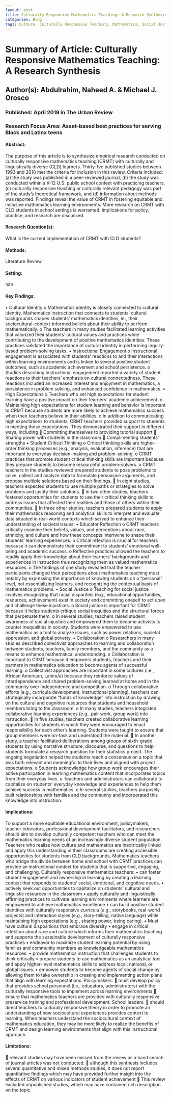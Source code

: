 ```yaml
---
layout: post
title: Culturally Responsive Mathematics Teaching: A Research Synthesis
categories: Blog
tags: Culture, Culturally Responsive Teaching, Mathematics, Social Justice, Culturally and Linguistically Diverse Learners, CRMT, CLD, Diversity, Race, Pedagogy, Equity, Inclusivity, Identity, Language, Instructional Engagement, Collaboration, Critical Reflection
---
```


# Summary of Article: Culturally Responsive Mathematics Teaching: A Research Synthesis

## Author(s): Abdulrahim, Naheed A. & Michael J. Orosco

### Published: April 2019 in The Urban Review

### Research Focus Area: Asset-based best practices for serving Black and Latinx teens

#### Abstract:
The purpose of this article is to synthesize empirical research conducted on culturally responsive mathematics teaching (CRMT) with culturally and linguistically diverse (CLD) learners. Thirty-fve published studies between 1993 and 2018 met the criteria for inclusion in this review. Criteria included: (a) the study was published in a peer-reviewed journal, (b) the study was conducted within a K-12 U.S. public school context with practicing teachers, (c) culturally responsive teaching or culturally relevant pedagogy was part of the study’s theoretical framework, and (d) information about methods was reported. Findings reveal the value of CRMT in fostering equitable and inclusive mathematics learning environments. More research on CRMT with CLD students in school settings is warranted. Implications for policy, practice, and research are discussed.


#### Research Question(s):
What is the current implementation of CRMT with CLD students?


#### Methods:
Literature Review


#### Setting:
nan


#### Key Findings:
• Cultural Identity o Mathematics identity is closely connected to cultural identity. Mathematics instruction that connects to students’ cultural backgrounds shapes students’ mathematics identities, ie., their sociocultural-context-informed beliefs about their ability to perform mathematically. o The teachers in many studies facilitated learning activities that valorized their students’ cultural values and practices while contributing to the development of positive mathematics identities. These practices validated the importance of cultural identity in performing inquiry-based problem-solving tasks. • Instructional Engagement o Instructional engagement is associated with students’ reactions to and their interactions within learning environments and is linked to several positive student outcomes, such as academic achievement and school persistence. o Studies describing instructional engagement reported a variety of student reactions to their teachers’ emphasis on cultural connectedness. These reactions included an increased interest and enjoyment in mathematics, a persistence in problem solving, and enhanced confidence in mathematics. • High Expectations o Teachers who set high expectations for student learning have a positive impact on their learners’ academic achievement. o Maintaining high expectations for student learning and behavior is important to CRMT because students are more likely to achieve mathematics success when their teachers believe in their abilities. o In addition to communicating high expectations to students, CRMT teachers provided support to students in meeting those expectations. They demonstrated their support in different ways, including  Committing themselves to providing tutorial support  Sharing power with students in the classroom  Complimenting students’ strengths • Student Critical Thinking o Critical thinking skills are higher-order thinking processes (e.g., analysis, evaluation, inference) that are important to everyday decision-making and problem-solving. o CRMT practices that promote student critical thinking skills are important because they prepare students to become resourceful problem-solvers. o CRMT teachers in the studies reviewed prepared students to pose problems to solve, collect and analyze data to formulate persuasive arguments, and propose multiple solutions based on their findings.  In eight studies, teachers expected students to use multiple paths or strategies to solve problems and justify their solutions.  In two other studies, teachers fostered opportunities for students to use their critical thinking skills to address issues that affected their realities and those of others within their communities.  In three other studies, teachers prepared students to apply their mathematics reasoning and analytical skills to interpret and evaluate data situated in real-world contexts which served to enhance their understanding of societal issues. • Educator Reflection o CRMT teachers critically examine their beliefs, values, and perceptions about race, ethnicity, and culture and how these concepts intertwine to shape their students’ learning experiences. o Critical refection is crucial for teachers because it can demonstrate their commitment to students’ emotional well-being and academic success. o Reflective practices allowed the teachers to readily apply their knowledge about their learners’ backgrounds and experiences in instruction thus recognizing them as valued mathematics resources. o The findings of one study revealed that the teacher participants changed their perceptions about mathematics teaching most notably by expressing the importance of knowing students on a “personal” level, not essentializing learners, and recognizing the contextual basis of mathematics problems. • Social Justice o Teaching for social justice involves recognizing that racial disparities (e.g., educational opportunities, resources, achievement) exist in society and committing oneself to act upon and challenge these injustices.  o Social justice is important for CRMT because it helps students critique social inequities and the structural forces that perpetuate them. o In several studies, teachers raised student awareness of social injustice and empowered them to become activists to counter inequalities in society. Students were empowered to use mathematics as a tool to analyze issues, such as power relations, societal oppression, and global poverty. • Collaboration o Researchers in many studies described collectivist approaches to learning and collaboration between students, teachers, family members, and the community as a means to enhance mathematical understanding.  o Collaboration is important to CRMT because it empowers students, teachers and their partners in mathematics education to become agents of successful learning. o Collectivist approaches are important in some cultures (i.e., African American, Latino/a) because they reinforce values of interdependence and shared problem-solving learned at home and in the community over independence and competition. o Through collaborative efforts (e.g., curricula development, instructional planning), teachers can strategically incorporate “funds of knowledge” into instruction by drawing on the cultural and cognitive resources that students and household members bring to the classroom. o In many studies, teachers integrated collaborative learning experiences (e.g., pair work, group work) into instruction.  In five studies, teachers created collaborative learning opportunities for students in which they were encouraged to enact responsibility for each other’s learning. Students were taught to ensure that group members were on-task and understood the material.  In another study, a teacher facilitated deliberations among groups of sixth-grade students by using narrative structure, discourse, and questions to help students formulate a research question for their statistics project. The ongoing negotiation helped the students reach a consensus on a topic that was both relevant and meaningful to their lives and aligned with project expectations. o Students acknowledge how group work encourages their active participation in learning mathematics content that incorporates topics from their everyday lives. o Teachers and administrators can collaborate to capitalize on students’ everyday knowledge and experiences to help them achieve success in mathematics. o In several studies, teachers purposely built relationships with families and the community and incorporated this knowledge into instruction. 


#### Implications:
To support a more equitable educational environment, policymakers, teacher educators, professional development facilitators, and researchers should aim to develop culturally competent teachers who can meet the mathematics learning needs of an increasingly diverse student population. Teachers who realize how culture and mathematics are inextricably linked and apply this understanding in their classrooms are creating accessible opportunities for students from CLD backgrounds. Mathematics teachers who bridge the divide between home and school with CRMT practices can provide an instructional context for students that is supportive, engaging, and challenging.  Culturally responsive mathematics teachers: • can foster student engagement and ownership in learning by creating a learning context that responds to students’ social, emotional, and cognitive needs. • actively seek out opportunities to capitalize on students’ cultural and linguistic resources in the classroom • apply culturally and linguistically affirming practices to cultivate learning environments where learners are empowered to achieve mathematics excellence • can build positive student identities with culturally responsive curricula (e.g., storybooks, real-world projects) and interaction styles (e.g., story-telling, native language) while maintaining high expectations (e.g., sharing power, being caring). • Must have cultural dispositions that embrace diversity • engage in critical refection about race and culture which informs their mathematics teaching and supports the sustainable development of culturally responsive practices • endeavor to maximize student learning potential by using families and community members as knowledgeable mathematics resources. • provide mathematics instruction that challenges students to think critically • prepare students to use mathematics as an analytical tool and apply higher-level mathematics skills to address local, national, or global issues. • empower students to become agents of social change by allowing them to take ownership in creating and implementing action plans that align with learning expectations.  Policymakers:  must develop policy that provides school personnel (i.e., educators, administrators) with the culturally responsive tools to implement across learning environments  ensure that mathematics teachers are provided with culturally responsive preservice training and professional development. School leaders:  should direct teachers to culturally responsive theory in order to promote an understanding of how sociocultural experiences provides context to learning. When teachers understand the sociocultural context of mathematics education, they may be more likely to realize the benefits of CRMT and design learning environments that align with this instructional approach. 


#### Limitations:
 relevant studies may have been missed from the review as a hand search of journal articles was not conducted.  although this synthesis includes several quantitative and mixed methods studies, it does not report quantitative findings which may have provided further insight into the effects of CRMT on various indicators of student achievement  This review excluded unpublished studies, which may have contained rich description on the topic. 


